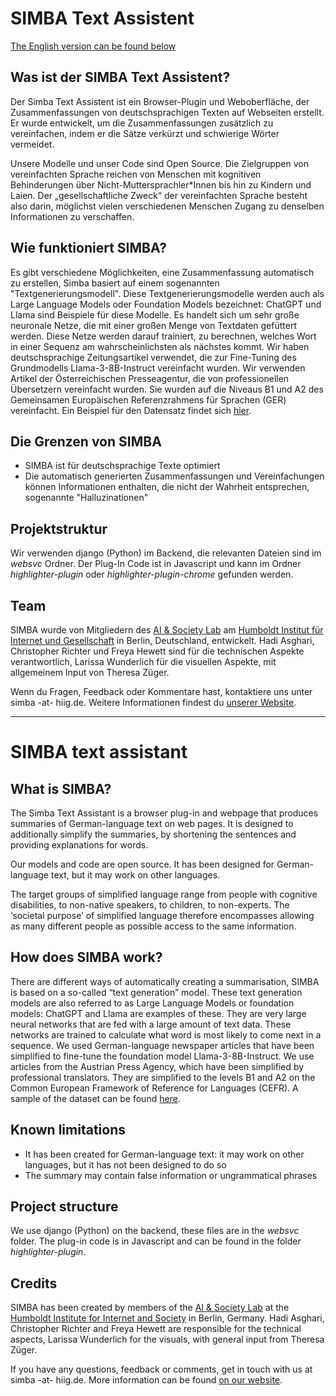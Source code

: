 # SIMBA Text Assistent

[The English version can be found below](#simba-text-assistant)

## Was ist der SIMBA Text Assistent?

Der Simba Text Assistent ist ein Browser-Plugin und Weboberfläche, der Zusammenfassungen von deutschsprachigen Texten auf Webseiten erstellt. Er wurde entwickelt, um die Zusammenfassungen zusätzlich zu vereinfachen, indem er die Sätze verkürzt und schwierige Wörter vermeidet.

Unsere Modelle und unser Code sind Open Source.
Die Zielgruppen von vereinfachten Sprache reichen von Menschen mit kognitiven Behinderungen über Nicht-Muttersprachler*Innen bis hin zu Kindern und Laien. Der „gesellschaftliche Zweck“ der vereinfachten Sprache besteht also darin, möglichst vielen verschiedenen Menschen Zugang zu denselben Informationen zu verschaffen.

## Wie funktioniert SIMBA?

Es gibt verschiedene Möglichkeiten, eine Zusammenfassung automatisch zu erstellen, Simba basiert auf einem sogenannten "Textgenerierungsmodell". Diese Textgenerierungsmodelle werden auch als Large Language Models oder Foundation Models bezeichnet: ChatGPT und Llama sind Beispiele für diese Modelle. Es handelt sich um sehr große neuronale Netze, die mit einer großen Menge von Textdaten gefüttert werden. Diese Netze werden darauf trainiert, zu berechnen, welches Wort in einer Sequenz am wahrscheinlichsten als nächstes kommt.
Wir haben deutschsprachige Zeitungsartikel verwendet, die zur Fine-Tuning des Grundmodells Llama-3-8B-Instruct vereinfacht wurden. Wir verwenden Artikel der Österreichischen Presseagentur, die von professionellen Übersetzern vereinfacht wurden. Sie wurden auf die Niveaus B1 und A2 des Gemeinsamen Europäischen Referenzrahmens für Sprachen (GER) vereinfacht. Ein Beispiel für den Datensatz findet sich [hier](https://github.com/fhewett/apa-rst/tree/main/original_texts).

## Die Grenzen von SIMBA

- SIMBA ist für deutschsprachige Texte optimiert
- Die automatisch generierten Zusammenfassungen und Vereinfachungen können Informationen enthalten, die nicht der Wahrheit entsprechen, sogenannte "Halluzinationen"

## Projektstruktur

Wir verwenden django (Python) im Backend, die relevanten Dateien sind im *websvc* Ordner. Der Plug-In Code ist in Javascript und kann im Ordner *highlighter-plugin* oder *highlighter-plugin-chrome* gefunden werden.

## Team

SIMBA wurde von Mitgliedern des [AI & Society Lab](https://www.hiig.de/research/ai-and-society-lab/) am [Humboldt Institut für Internet und Gesellschaft](https://www.hiig.de/) in Berlin, Deutschland, entwickelt. Hadi Asghari, Christopher Richter und Freya Hewett sind für die technischen Aspekte verantwortlich, Larissa Wunderlich für die visuellen Aspekte, mit allgemeinem Input von Theresa Züger.

Wenn du Fragen, Feedback oder Kommentare hast, kontaktiere uns unter simba -at- hiig.de. Weitere Informationen findest du [unserer Website](https://publicinterest.ai/tool/simba).

---

# SIMBA text assistant

## What is SIMBA?

The Simba Text Assistant is a browser plug-in and webpage that produces summaries of German-language text on web pages. It is designed to additionally simplify the summaries, by shortening the sentences and providing explanations for words.

Our models and code are open source. It has been designed for German-language text, but it may work on other languages.

The target groups of simplified language range from people with cognitive disabilities, to non-native speakers, to children, to non-experts. The ‘societal purpose’ of simplified language therefore encompasses allowing as many different people as possible access to the same information.

## How does SIMBA work?

There are different ways of automatically creating a summarisation, SIMBA is based on a so-called “text generation” model. These text generation models are also referred to as Large Language Models or foundation models: ChatGPT and Llama are examples of these. They are very large neural networks that are fed with a large amount of text data. These networks are trained to calculate what word is most likely to come next in a sequence.
We used German-language newspaper articles that have been simplified to fine-tune the foundation model Llama-3-8B-Instruct. We use articles from the Austrian Press Agency, which have been simplified by professional translators. They are simplified to the levels B1 and A2 on the Common European Framework of Reference for Languages (CEFR). A sample of the dataset can be found [here](https://github.com/fhewett/apa-rst/tree/main/original_texts).

## Known limitations

- It has been created for German-language text: it may work on other languages, but it has not been designed to do so
- The summary may contain false information or ungrammatical phrases

## Project structure

We use django (Python) on the backend, these files are in the *websvc* folder. The plug-in code is in Javascript and can be found in the folder *highlighter-plugin*.

## Credits

SIMBA has been created by members of the [AI & Society Lab](https://www.hiig.de/en/research/ai-and-society-lab/) at the [Humboldt Institute for Internet and Society](https://www.hiig.de/en/) in Berlin, Germany.
Hadi Asghari, Christopher Richter and Freya Hewett are responsible for the technical aspects, Larissa Wunderlich for the visuals, with general input from Theresa Züger.

If you have any questions, feedback or comments, get in touch with us at simba -at- hiig.de. More information can be found [on our website](https://publicinterest.ai/tool/simba).
